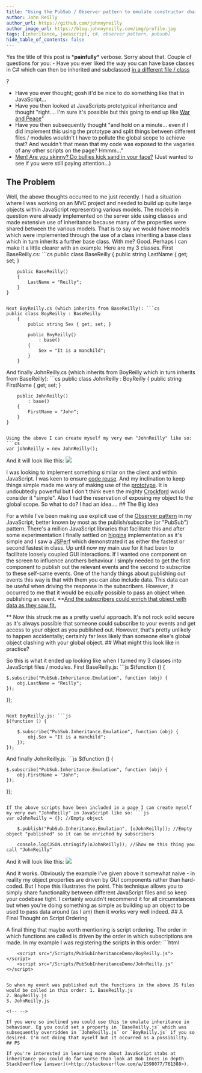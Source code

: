 ```yaml
---
title: "Using the PubSub / Observer pattern to emulate constructor chaining without cluttering up global scope"
author: John Reilly
author_url: https://github.com/johnnyreilly
author_image_url: https://blog.johnnyreilly.com/img/profile.jpg
tags: [inheritance, javascript, c#, observer pattern, pubsub]
hide_table_of_contents: false
---
```

Yes the title of this post is \***painfully**\* verbose. Sorry about that. Couple of questions for you: - Have you ever liked the way you can have base classes in C# which can then be inherited and subclassed <u>in a different file / class</u>

?
- Have you ever thought; gosh it'd be nice to do something like that in JavaScript...
- Have you then looked at JavaScripts prototypical inheritance and thought "right.... I'm sure it's possible but this going to end up like [War and Peace](<http://en.wikipedia.org/wiki/War_and_Peace>)"
- Have you then subsequently thought "and hold on a minute... even if I did implement this using the prototype and split things between different files / modules wouldn't I have to pollute the global scope to achieve that? And wouldn't that mean that my code was exposed to the vagaries of any other scripts on the page? Hmmm..."
- [Men! Are you skinny? Do bullies kick sand in your face?](<http://www.thrillingdetective.com/eyes/oxford.html>) (Just wanted to see if you were still paying attention...)

<!-- -->

 ## The Problem

Well, the above thoughts occurred to me just recently. I had a situation where I was working on an MVC project and needed to build up quite large objects within JavaScript representing various models. The models in question were already implemented on the server side using classes and made extensive use of inheritance because many of the properties were shared between the various models. That is to say we would have models which were implemented through the use of a class inheriting a base class which in turn inherits a further base class. With me? Good. Perhaps I can make it a little clearer with an example. Here are my 3 classes. First BaseReilly.cs: ```cs
public class BaseReilly
    {
        public string LastName { get; set; }

        public BaseReilly()
        {
            LastName = "Reilly";
        }
    }
```

Next BoyReilly.cs (which inherits from BaseReilly): ```cs
public class BoyReilly : BaseReilly
    {
        public string Sex { get; set; }

        public BoyReilly()
            : base()
        {
            Sex = "It is a manchild";
        }
    }
```

And finally JohnReilly.cs (which inherits from BoyReilly which in turn inherits from BaseReilly): ```cs
public class JohnReilly : BoyReilly
    {
        public string FirstName { get; set; }

        public JohnReilly()
            : base()
        {
            FirstName = "John";
        }
    }
```

Using the above I can create myself my very own "JohnReilly" like so: ```cs
var johnReilly = new JohnReilly();
```

And it will look like this: ![](../static/blog/2012-03-17-using-pubsub-observer-pattern-to/C%2523%2Bversion%2Bof%2BJohnReilly.png)

 I was looking to implement something similar on the client and within JavaScript. I was keen to ensure [code reuse](<http://en.wikipedia.org/wiki/Code_reuse>). And my inclination to keep things simple made me wary of making use of the [prototype](<http://bonsaiden.github.com/JavaScript-Garden/#object.prototype>). It is undoubtedly powerful but I don't think even the mighty [Crockford](<http://javascript.crockford.com/prototypal.html>) would consider it "simple". Also I had the reservation of exposing my object to the global scope. So what to do? I had an idea.... ## The Big Idea

 For a while I've been making use explicit use of the [Observer pattern](<http://en.wikipedia.org/wiki/Observer_pattern>) in my JavaScript, better known by most as the publish/subscribe (or "PubSub") pattern. There's a million JavaScript libraries that facilitate this and after some experimentation I finally settled on [higgins](<https://github.com/phiggins42/bloody-jquery-plugins/blob/master/pubsub.js>) implementation as it's simple and I saw a [JSPerf](<http://jsperf.com/pubsubjs-vs-jquery-custom-events/11>) which demonstrated it as either the fastest or second fastest in class. Up until now my main use for it had been to facilitate loosely coupled GUI interactions. If I wanted one component on the screen to influence anothers behaviour I simply needed to get the first component to publish out the relevant events and the second to subscribe to these self-same events. One of the handy things about publishing out events this way is that with them you can also include data. This data can be useful when driving the response in the subscribers. However, it occurred to me that it would be equally possible to pass an object when publishing an event. **<u>And the subscribers could enrich that object with data as they saw fit.</u>

** Now this struck me as a pretty useful approach. It's not rock solid secure as it's always possible that someone could subscribe to your events and get access to your object as you published out. However, that's pretty unlikely to happen accidentally; certainly far less likely than someone else's global object clashing with your global object. ## What might this look like in practice?

So this is what it ended up looking like when I turned my 3 classes into JavaScript files / modules. First BaseReilly.js: ```js
$(function () {

    $.subscribe("PubSub.Inheritance.Emulation", function (obj) {
        obj.LastName = "Reilly";
    });
});
```

Next BoyReilly.js: ```js
$(function () {

    $.subscribe("PubSub.Inheritance.Emulation", function (obj) {
        obj.Sex = "It is a manchild";
    });
});
```

And finally JohnReilly.js: ```js
$(function () {

    $.subscribe("PubSub.Inheritance.Emulation", function (obj) {
        obj.FirstName = "John";
    });
});
```

If the above scripts have been included in a page I can create myself my very own "JohnReilly" in JavaScript like so: ```js
var oJohnReilly = {}; //Empty object
    
    $.publish("PubSub.Inheritance.Emulation", [oJohnReilly]); //Empty object "published" so it can be enriched by subscribers

    console.log(JSON.stringify(oJohnReilly)); //Show me this thing you call "JohnReilly"
```

And it will look like this: ![](../static/blog/2012-03-17-using-pubsub-observer-pattern-to/JavaScript%2Bversion%2Bof%2BJohnReilly.png)

 And it works. Obviously the example I've given above it somewhat naive - in reality my object properties are driven by GUI components rather than hard-coded. But I hope this illustrates the point. This technique allows you to simply share functionality between different JavaScript files and so keep your codebase tight. I certainly wouldn't recommend it for all circumstances but when you're doing something as simple as building up an object to be used to pass data around (as I am) then it works very well indeed. ## A Final Thought on Script Ordering

A final thing that maybe worth mentioning is script ordering. The order in which functions are called is driven by the order in which subscriptions are made. In my example I was registering the scripts in this order: ```html
<script src="/Scripts/PubSubInheritanceDemo/BaseReilly.js"></script>
        <script src="/Scripts/PubSubInheritanceDemo/BoyReilly.js"></script>
        <script src="/Scripts/PubSubInheritanceDemo/JohnReilly.js"<>/script>
```

So when my event was published out the functions in the above JS files would be called in this order: 1. BaseReilly.js
2. BoyReilly.js
3. JohnReilly.js

<!-- -->

If you were so inclined you could use this to emulate inheritance in behaviour. Eg you could set a property in `BaseReilly.js` which was subsequently overridden in `JohnReilly.js` or `BoyReilly.js` if you so desired. I'm not doing that myself but it occurred as a possibility. ## PS

If you're interested in learning more about JavaScript stabs at inheritance you could do far worse than look at Bob Inces in depth StackOverflow [answer](<http://stackoverflow.com/a/1598077/761388>).
